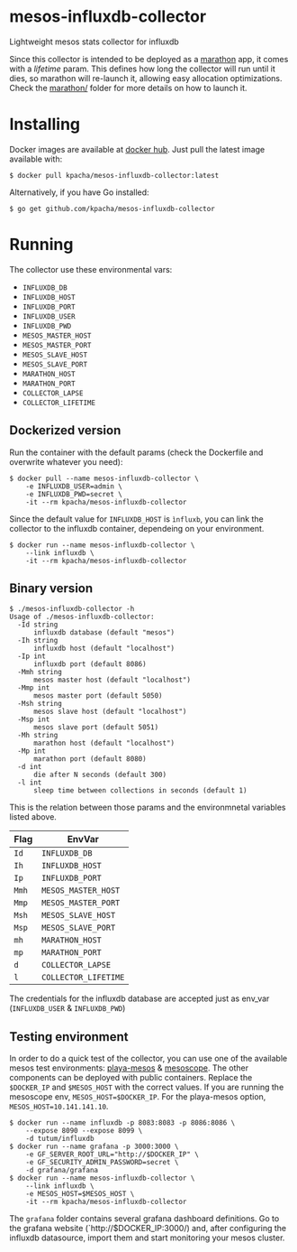 mesos-influxdb-collector
=====

Lightweight mesos stats collector for influxdb

Since this collector is intended to be deployed as a [marathon](https://mesosphere.github.io/marathon) app, it comes with a *lifetime* param. This defines how long the collector will run until it dies, so marathon will re-launch it, allowing easy allocation optimizations. Check the [marathon/](https://github.com/kpacha/mesos-influxdb-collector/tree/master/marathon) folder for more details on how to launch it.

# Installing

Docker images are available at [docker hub](https://hub.docker.com/r/kpacha/mesos-influxdb-collector). Just pull the latest image available with:

```
$ docker pull kpacha/mesos-influxdb-collector:latest
```

Alternatively, if you have Go installed:

```
$ go get github.com/kpacha/mesos-influxdb-collector
```

# Running

The collector use these environmental vars:

+ `INFLUXDB_DB`
+ `INFLUXDB_HOST`
+ `INFLUXDB_PORT`
+ `INFLUXDB_USER`
+ `INFLUXDB_PWD`
+ `MESOS_MASTER_HOST`
+ `MESOS_MASTER_PORT`
+ `MESOS_SLAVE_HOST`
+ `MESOS_SLAVE_PORT`
+ `MARATHON_HOST`
+ `MARATHON_PORT`
+ `COLLECTOR_LAPSE`
+ `COLLECTOR_LIFETIME`

## Dockerized version

Run the container with the default params (check the Dockerfile and overwrite whatever you need):

```
$ docker pull --name mesos-influxdb-collector \
    -e INFLUXDB_USER=admin \
    -e INFLUXDB_PWD=secret \
    -it --rm kpacha/mesos-influxdb-collector
```

Since the default value for `INFLUXDB_HOST` is `ìnfluxb`, you can link the collector to the influxdb container, dependeing on your environment.

```
$ docker run --name mesos-influxdb-collector \
    --link influxdb \
    -it --rm kpacha/mesos-influxdb-collector
```

## Binary version

```
$ ./mesos-influxdb-collector -h
Usage of ./mesos-influxdb-collector:
  -Id string
      influxdb database (default "mesos")
  -Ih string
      influxdb host (default "localhost")
  -Ip int
      influxdb port (default 8086)
  -Mmh string
      mesos master host (default "localhost")
  -Mmp int
      mesos master port (default 5050)
  -Msh string
      mesos slave host (default "localhost")
  -Msp int
      mesos slave port (default 5051)
  -Mh string
      marathon host (default "localhost")
  -Mp int
      marathon port (default 8080)
  -d int
      die after N seconds (default 300)
  -l int
      sleep time between collections in seconds (default 1)
```

This is the relation between those params and the environmnetal variables listed above.

Flag  | EnvVar
----  | ------
`Id`  | `INFLUXDB_DB`
`Ih`  | `INFLUXDB_HOST`
`Ip`  | `INFLUXDB_PORT`
`Mmh` | `MESOS_MASTER_HOST`
`Mmp` | `MESOS_MASTER_PORT`
`Msh` | `MESOS_SLAVE_HOST`
`Msp` | `MESOS_SLAVE_PORT`
`mh`  | `MARATHON_HOST`
`mp`  | `MARATHON_PORT`
`d`   | `COLLECTOR_LAPSE`
`l`   | `COLLECTOR_LIFETIME`

The credentials for the influxdb database are accepted just as env_var (`INFLUXDB_USER` & `INFLUXDB_PWD`)

## Testing environment

In order to do a quick test of the collector, you can use one of the available mesos test environments: [playa-mesos](https://github.com/mesosphere/playa-mesos) & [mesoscope](https://github.com/schibsted/mesoscope). The other components can be deployed with public containers. Replace the `$DOCKER_IP` and `$MESOS_HOST` with the correct values. If you are running the mesoscope env, `MESOS_HOST=$DOCKER_IP`. For the playa-mesos option, `MESOS_HOST=10.141.141.10`.

```
$ docker run --name influxdb -p 8083:8083 -p 8086:8086 \
    --expose 8090 --expose 8099 \
    -d tutum/influxdb
$ docker run --name grafana -p 3000:3000 \
    -e GF_SERVER_ROOT_URL="http://$DOCKER_IP" \
    -e GF_SECURITY_ADMIN_PASSWORD=secret \
    -d grafana/grafana
$ docker run --name mesos-influxdb-collector \
    --link influxdb \
    -e MESOS_HOST=$MESOS_HOST \
    -it --rm kpacha/mesos-influxdb-collector
```

The `grafana` folder contains several grafana dashboard definitions. Go to the grafana website (`http://$DOCKER_IP:3000/) and, after configuring the influxdb datasource, import them and start monitoring your mesos cluster.
